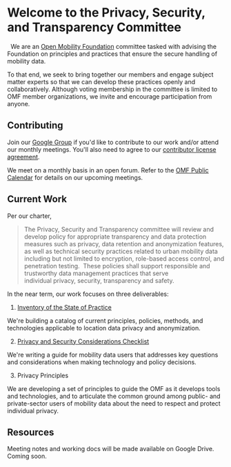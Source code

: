 # Welcome to the Privacy, Security, and Transparency Committee
 
We are an [Open Mobility Foundation](https://www.openmobilityfoundation.org/) committee tasked with advising the Foundation on principles and practices that ensure the secure handling of mobility data. 

To that end, we seek to bring together our members and engage subject matter experts so that we can develop these practices openly and collaboratively. Although voting membership in the committee is limited to OMF member organizations, we invite and encourage participation from anyone.

## Contributing

Join our [Google Group](https://groups.google.com/a/openmobilityfoundation.org/forum/#!forum/privcomm/join) if you'd like to contribute to our work and/or attend our monthly meetings. You'll also need to agree to our [contributor license agreement](https://cla-assistant.io/openmobilityfoundation/mobility-data-specification?redirect=true).

We meet on a monthly basis in an open forum. Refer to the [OMF Public Calendar](https://github.com/openmobilityfoundation/mobility-data-specification/wiki#omf-public-calendar) for details on our upcoming meetings.

## Current Work

Per our charter, 

> The Privacy, Security and Transparency committee will review and develop policy for appropriate transparency and data protection measures such as privacy, data retention and anonymization features, as well as technical security practices related to urban mobility data including but not limited to encryption, role-based access control, and penetration testing.  These policies shall support responsible and trustworthy data management practices that serve individual privacy, security, transparency and safety.

In the near term, our work focuses on three deliverables:

1. [Inventory of the State of Practice](https://docs.google.com/document/d/1ou2WcIJzlMewnZY6WrEcIgK8Vh3aqnOkgIByxrGRXds/edit?usp=sharing)

We're building a catalog of current principles, policies, methods, and technologies applicable to location data privacy and anonymization.

2. [Privacy and Security Considerations Checklist](https://docs.google.com/document/d/1K19Ax6Y79H9u1Vps3Er_lzuTMNX_BH90TcfAhk9CMN8/edit?folder=1lBm_mAxhgScvnGo_FISy5-YpsJb-WtnS#heading=h.29rw2t1kb2di)

We're writing a guide for mobility data users that addresses key questions and considerations when making technology and policy decisions.

3. Privacy Principles

We are developing a set of principles to guide the OMF as it develops tools and technologies, and to articulate the common ground among public- and private-sector users of mobility data about the need to respect and protect individual privacy. 

## Resources

Meeting notes and working docs will be made available on Google Drive. Coming soon.
